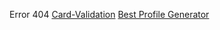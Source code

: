 Error 404
[Card-Validation](https://paolandre.github.io/laboratoria-card-validation)
[Best Profile Generator](https://gprm.itsvg.in)